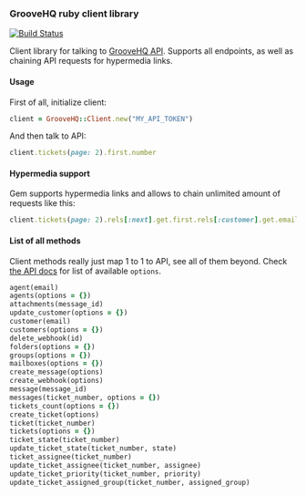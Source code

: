 ### GrooveHQ ruby client library

[![Build Status](https://travis-ci.org/Fodoj/groovehq.svg)](https://travis-ci.org/Fodoj/groovehq)

Client library for talking to [GrooveHQ API](https://www.groovehq.com/docs). Supports all endpoints, as well as chaining API requests for hypermedia links.

#### Usage

First of all, initialize client:

```ruby
client = GrooveHQ::Client.new("MY_API_TOKEN")
```

And then talk to API:

```ruby
client.tickets(page: 2).first.number
```

#### Hypermedia support

Gem supports hypermedia links and allows to chain unlimited amount of requests like this:

```ruby
client.tickets(page: 2).rels[:next].get.first.rels[:customer].get.email
```

#### List of all methods

Client methods really just map 1 to 1 to API, see all of them beyond. Check [the API docs](https://www.groovehq.com/docs) for list of available `options`.

```ruby
agent(email)
agents(options = {})
attachments(message_id)
update_customer(options = {})
customer(email)
customers(options = {})
delete_webhook(id)
folders(options = {})
groups(options = {})
mailboxes(options = {})
create_message(options)
create_webhook(options)
message(message_id)
messages(ticket_number, options = {})
tickets_count(options = {})
create_ticket(options)
ticket(ticket_number)
tickets(options = {})
ticket_state(ticket_number)
update_ticket_state(ticket_number, state)
ticket_assignee(ticket_number)
update_ticket_assignee(ticket_number, assignee)
update_ticket_priority(ticket_number, priority)
update_ticket_assigned_group(ticket_number, assigned_group)
```
